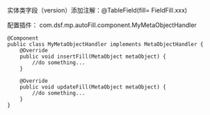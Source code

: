 
实体类字段（version）添加注解：@TableField(fill= FieldFill.xxx)

配置插件：
com.dsf.mp.autoFill.component.MyMetaObjectHandler 
```
@Component
public class MyMetaObjectHandler implements MetaObjectHandler {
    @Override
    public void insertFill(MetaObject metaObject) {
        //do something...
    }

    @Override
    public void updateFill(MetaObject metaObject) {
        //do something...
    }
}
```
    